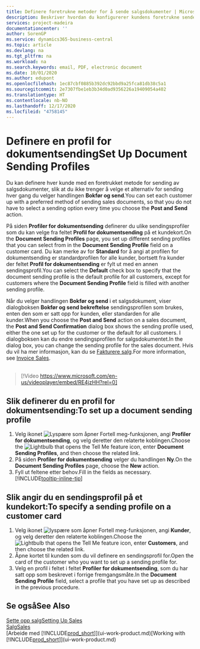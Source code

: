```yaml
---
title: Definere foretrukne metoder for å sende salgsdokumenter | Microsoft-dokumentasjon
description: Beskriver hvordan du konfigurerer kundens foretrukne sendemetode for salgsdokumenter, for eksempel e-post, PDF-fil, elektronisk dokument og så videre.
services: project-madeira
documentationcenter: ''
author: SorenGP
ms.service: dynamics365-business-central
ms.topic: article
ms.devlang: na
ms.tgt_pltfrm: na
ms.workload: na
ms.search.keywords: email, PDF, electronic document
ms.date: 10/01/2020
ms.author: edupont
ms.openlocfilehash: 1ec87cbf0885b392dc92bbd9a25fca81db38c5a1
ms.sourcegitcommit: 2e7307fbe1eb3b34d0ad9356226a19409054a402
ms.translationtype: HT
ms.contentlocale: nb-NO
ms.lasthandoff: 12/17/2020
ms.locfileid: "4758145"
---
```

# <a name="set-up-document-sending-profiles"></a><span data-ttu-id="5289b-103">Definere en profil for dokumentsending</span><span class="sxs-lookup"><span data-stu-id="5289b-103">Set Up Document Sending Profiles</span></span>
<span data-ttu-id="5289b-104">Du kan definere hver kunde med en foretrukket metode for sending av salgsdokumenter, slik at du ikke trenger å velge et alternativ for sending hver gang du velger handlingen **Bokfør og send**.</span><span class="sxs-lookup"><span data-stu-id="5289b-104">You can set each customer up with a preferred method of sending sales documents, so that you do not have to select a sending option every time you choose the **Post and Send** action.</span></span>

<span data-ttu-id="5289b-105">På siden **Profiler for dokumentsending** definerer du ulike sendingsprofiler som du kan velge fra feltet **Profil for dokumentsending** på et kundekort.</span><span class="sxs-lookup"><span data-stu-id="5289b-105">On the **Document Sending Profiles** page, you set up different sending profiles that you can select from in the **Document Sending Profile** field on a customer card.</span></span> <span data-ttu-id="5289b-106">Du kan merke av for **Standard** for å angi at profilen for dokumentsending er standardprofilen for alle kunder, bortsett fra kunder der feltet **Profil for dokumentsending** er fylt ut med en annen sendingsprofil.</span><span class="sxs-lookup"><span data-stu-id="5289b-106">You can select the **Default** check box to specify that the document sending profile is the default profile for all customers, except for customers where the **Document Sending Profile** field is filled with another sending profile.</span></span>

<span data-ttu-id="5289b-107">Når du velger handlingen **Bokfør og send** i et salgsdokument, viser dialogboksen **Bokfør og send bekreftelse** sendingsprofilen som brukes, enten den som er satt opp for kunden, eller standarden for alle kunder.</span><span class="sxs-lookup"><span data-stu-id="5289b-107">When you choose the **Post and Send** action on a sales document, the **Post and Send Confirmation** dialog box shows the sending profile used, either the one set up for the customer or the default for all customers.</span></span> <span data-ttu-id="5289b-108">I dialogboksen kan du endre sendingsprofilen for salgsdokumentet.</span><span class="sxs-lookup"><span data-stu-id="5289b-108">In the dialog box, you can change the sending profile for the sales document.</span></span> <span data-ttu-id="5289b-109">Hvis du vil ha mer informasjon, kan du se [Fakturere salg](sales-how-invoice-sales.md).</span><span class="sxs-lookup"><span data-stu-id="5289b-109">For more information, see [Invoice Sales](sales-how-invoice-sales.md).</span></span>
<br><br>  

> [!Video https://www.microsoft.com/en-us/videoplayer/embed/RE4jzHH?rel=0]

## <a name="to-set-up-a-document-sending-profile"></a><span data-ttu-id="5289b-110">Slik definerer du en profil for dokumentsending:</span><span class="sxs-lookup"><span data-stu-id="5289b-110">To set up a document sending profile</span></span>
1. <span data-ttu-id="5289b-111">Velg ikonet ![Lyspære som åpner Fortell meg-funksjonen](media/ui-search/search_small.png "Fortell hva du vil gjøre"), angi **Profiler for dokumentsending**, og velg deretter den relaterte koblingen.</span><span class="sxs-lookup"><span data-stu-id="5289b-111">Choose the ![Lightbulb that opens the Tell Me feature](media/ui-search/search_small.png "Tell me what you want to do") icon, enter **Document Sending Profiles**, and then choose the related link.</span></span>
2. <span data-ttu-id="5289b-112">På siden **Profiler for dokumentsending** velger du handlingen **Ny**.</span><span class="sxs-lookup"><span data-stu-id="5289b-112">On the **Document Sending Profiles** page, choose the **New** action.</span></span>
3. <span data-ttu-id="5289b-113">Fyll ut feltene etter behov.</span><span class="sxs-lookup"><span data-stu-id="5289b-113">Fill in the fields as necessary.</span></span> [!INCLUDE[tooltip-inline-tip](includes/tooltip-inline-tip_md.md)]

## <a name="to-specify-a-sending-profile-on-a-customer-card"></a><span data-ttu-id="5289b-114">Slik angir du en sendingsprofil på et kundekort:</span><span class="sxs-lookup"><span data-stu-id="5289b-114">To specify a sending profile on a customer card</span></span>
1. <span data-ttu-id="5289b-115">Velg ikonet ![lyspære som åpner Fortell meg-funksjonen](media/ui-search/search_small.png "Fortell hva du vil gjøre"), angi **Kunder**, og velg deretter den relaterte koblingen.</span><span class="sxs-lookup"><span data-stu-id="5289b-115">Choose the ![Lightbulb that opens the Tell Me feature](media/ui-search/search_small.png "Tell me what you want to do") icon, enter **Customers**, and then choose the related link.</span></span>
2. <span data-ttu-id="5289b-116">Åpne kortet til kunden som du vil definere en sendingsprofil for.</span><span class="sxs-lookup"><span data-stu-id="5289b-116">Open the card of the customer who you want to set up a sending profile for.</span></span>
3. <span data-ttu-id="5289b-117">Velg en profil i feltet i feltet **Profiler for dokumentsending**, som du har satt opp som beskrevet i forrige fremgangsmåte.</span><span class="sxs-lookup"><span data-stu-id="5289b-117">In the **Document Sending Profile** field, select a profile that you have set up as described in the previous procedure.</span></span>

## <a name="see-also"></a><span data-ttu-id="5289b-118">Se også</span><span class="sxs-lookup"><span data-stu-id="5289b-118">See Also</span></span>
[<span data-ttu-id="5289b-119">Sette opp salg</span><span class="sxs-lookup"><span data-stu-id="5289b-119">Setting Up Sales</span></span>](sales-setup-sales.md)  
[<span data-ttu-id="5289b-120">Salg</span><span class="sxs-lookup"><span data-stu-id="5289b-120">Sales</span></span>](sales-manage-sales.md)  
<span data-ttu-id="5289b-121">[Arbeide med [!INCLUDE[prod_short](includes/prod_short.md)]](ui-work-product.md)</span><span class="sxs-lookup"><span data-stu-id="5289b-121">[Working with [!INCLUDE[prod_short](includes/prod_short.md)]](ui-work-product.md)</span></span>

